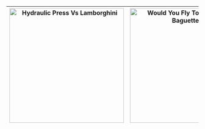 | <a href="https://youtu.be/h5NvTTOlOtI"><img width=300 src="https://i.ytimg.com/vi/h5NvTTOlOtI/sddefault.jpg" alt="Hydraulic Press Vs Lamborghini"></img></a> | <a href="https://youtu.be/se50viFJ0AQ"><img width=300 src="" alt="Would You Fly To Paris For A Baguette?"></img></a> | <a href="https://youtu.be/0CTp1a-aCUM"><img width=300 src="https://i.ytimg.com/vi/0CTp1a-aCUM/sddefault.jpg" alt="100 Kids Vs 100 Adults For $500,000"></img></a> |
|--|--|--|
